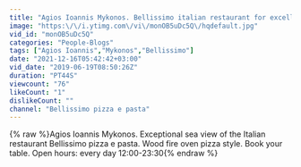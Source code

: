 ```yaml
---
title: "Agios Ioannis Mykonos. Bellissimo italian restaurant for excellent pizza and pasta with sea view."
image: "https:\/\/i.ytimg.com\/vi\/monOB5uDc5Q\/hqdefault.jpg"
vid_id: "monOB5uDc5Q"
categories: "People-Blogs"
tags: ["Agios Ioannis","Mykonos","Bellissimo"]
date: "2021-12-16T05:42:42+03:00"
vid_date: "2019-06-19T08:50:26Z"
duration: "PT44S"
viewcount: "76"
likeCount: "1"
dislikeCount: ""
channel: "Bellissimo pizza e pasta"
---
```

{% raw %}Agios Ioannis Mykonos. Exceptional sea view of the Italian restaurant Bellissimo pizza e pasta. Wood fire oven pizza style. Book your table. Open hours: every day 12:00-23:30{% endraw %}
